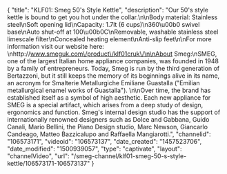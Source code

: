{
    "title": "KLF01: Smeg 50's Style Kettle",
    "description": "Our 50's style kettle is bound to get you hot under the collar.\n\nBody material: Stainless steel\nSoft opening lid\nCapacity: 1.7lt (6 cups)\n360\u00b0 swivel base\nAuto shut-off at 100\u00b0C\nRemovable, washable stainless steel limescale filter\nConcealed heating element\nAnti-slip feet\n\nFor more information visit our website here: \nhttp:\/\/www.smeguk.com\/product\/klf01cruk\/\n\nAbout Smeg:\nSMEG, one of the largest Italian home appliance companies, was founded in 1948 by a family of entrepreneurs. Today, Smeg is run by the third generation of Bertazzoni, but it still keeps the memory of its beginnings alive in its name, an acronym for Smalterie Metallurgiche Emiliane Guastalla (\"Emilian metallurgical enamel works of Guastalla\"). \n\nOver time, the brand has established itself as a symbol of high aesthetic. Each new appliance for SMEG is a special artifact, which arises from a deep study of design, ergonomics and function. Smeg's internal design studio has the support of internationally renowned designers such as Dolce and Gabbana, Guido Canali, Mario Bellini, the Piano Design studio, Marc Newson, Giancarlo Candeago, Matteo Bazzicalupo and Raffaella Mangiarotti.",
    "channelid": "106573171",
    "videoid": "106573137",
    "date_created": "1457523706",
    "date_modified": "1500939057",
    "type": "captivate",
    "layout": "channelVideo",
    "url": "\/smeg-channel\/klf01-smeg-50-s-style-kettle\/106573171-106573137"
}
